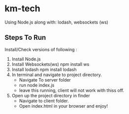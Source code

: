 # km-tech

Using Node.js 
  along with: lodash, websockets (ws)
  
## Steps To Run
  Install/Check versions of following : 
  1. Install Node.js
  2. Install Websockets(ws)
      npm install ws
  3. Install lodash
      npm install lodash
  4. In terminal and navigate to project directory.
     * Navigate To server folder
     * run node index.js
     * leave this running, client will not work with thiss off.
  5. Open up the project directory in finder
     * Navigate to client folder.
     * Open index.html in your browser and enjoy!
 
